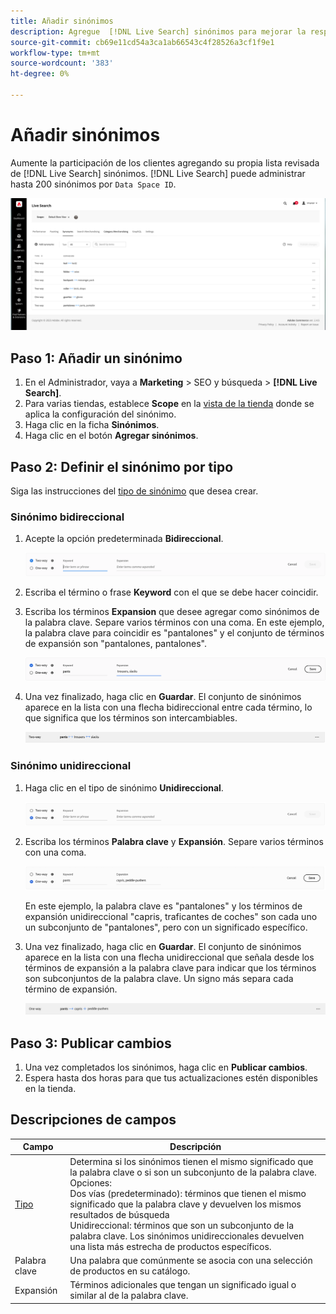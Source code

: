 ```yaml
---
title: Añadir sinónimos
description: Agregue  [!DNL Live Search] sinónimos para mejorar la respuesta a las solicitudes de búsqueda.
source-git-commit: cb69e11cd54a3ca1ab66543c4f28526a3cf1f9e1
workflow-type: tm+mt
source-wordcount: '383'
ht-degree: 0%

---
```


# Añadir sinónimos

Aumente la participación de los clientes agregando su propia lista revisada de [!DNL Live Search] sinónimos. [!DNL Live Search] puede administrar hasta 200 sinónimos por `Data Space ID`.

![[!DNL Live Search] sinónimos](assets/synonym-workspace.png)

## Paso 1: Añadir un sinónimo

1. En el Administrador, vaya a **Marketing** > SEO y búsqueda > **[!DNL Live Search]**.
1. Para varias tiendas, establece **Scope** en la [vista de la tienda](https://experienceleague.adobe.com/docs/commerce-admin/start/setup/websites-stores-views.html#scope-settings) donde se aplica la configuración del sinónimo.
1. Haga clic en la ficha **Sinónimos**.
1. Haga clic en el botón **Agregar sinónimos**.

## Paso 2: Definir el sinónimo por tipo

Siga las instrucciones del [tipo de sinónimo](synonyms-type.md) que desea crear.

### Sinónimo bidireccional

1. Acepte la opción predeterminada **Bidireccional**.

   ![Agregar sinónimo bidireccional](assets/synonym-add-two-way.png)


1. Escriba el término o frase **Keyword** con el que se debe hacer coincidir.
1. Escriba los términos **Expansion** que desee agregar como sinónimos de la palabra clave. Separe varios términos con una coma.
En este ejemplo, la palabra clave para coincidir es &quot;pantalones&quot; y el conjunto de términos de expansión son &quot;pantalones, pantalones&quot;.

   ![Ejemplo de sinónimo bidireccional](assets/synonym-add-two-way-example.png)

1. Una vez finalizado, haga clic en **Guardar**.
El conjunto de sinónimos aparece en la lista con una flecha bidireccional entre cada término, lo que significa que los términos son intercambiables.

   ![Sinónimo bidireccional](assets/synonym-two-way.png)

### Sinónimo unidireccional

1. Haga clic en el tipo de sinónimo **Unidireccional**.

   ![Agregar sinónimo unidireccional](assets/synonym-add-one-way.png)

1. Escriba los términos **Palabra clave** y **Expansión**. Separe varios términos con una coma.

   ![Ejemplo de sinónimo unidireccional](assets/synonym-add-one-way-example.png)

   En este ejemplo, la palabra clave es &quot;pantalones&quot; y los términos de expansión unidireccional &quot;capris, traficantes de coches&quot; son cada uno un subconjunto de &quot;pantalones&quot;, pero con un significado específico.

1. Una vez finalizado, haga clic en **Guardar**.
El conjunto de sinónimos aparece en la lista con una flecha unidireccional que señala desde los términos de expansión a la palabra clave para indicar que los términos son subconjuntos de la palabra clave. Un signo más separa cada término de expansión.

   ![Sinónimo unidireccional](assets/synonym-one-way.png)

## Paso 3: Publicar cambios

1. Una vez completados los sinónimos, haga clic en **Publicar cambios**.
1. Espera hasta dos horas para que tus actualizaciones estén disponibles en la tienda.

## Descripciones de campos

| Campo | Descripción |
|--- |--- |
| [Tipo](synonyms.md) | Determina si los sinónimos tienen el mismo significado que la palabra clave o si son un subconjunto de la palabra clave. Opciones: <br />Dos vías (predeterminado): términos que tienen el mismo significado que la palabra clave y devuelven los mismos resultados de búsqueda<br />Unidireccional: términos que son un subconjunto de la palabra clave. Los sinónimos unidireccionales devuelven una lista más estrecha de productos específicos. |
| Palabra clave | Una palabra que comúnmente se asocia con una selección de productos en su catálogo. |
| Expansión | Términos adicionales que tengan un significado igual o similar al de la palabra clave. |

